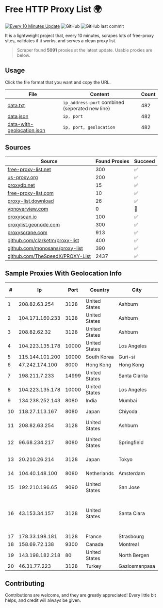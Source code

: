 
# Free HTTP Proxy List 🌍

[![Every 10 Minutes Update](https://github.com/mertguvencli/http-proxy-list/actions/workflows/main.yml/badge.svg?branch=main)](https://github.com/mertguvencli/http-proxy-list/actions/workflows/main.yml)
![GitHub](https://img.shields.io/github/license/mertguvencli/http-proxy-list)
![GitHub last commit](https://img.shields.io/github/last-commit/mertguvencli/http-proxy-list)

It is a lightweight project that, every 10 minutes, scrapes lots of free-proxy sites, validates if it works, and serves a clean proxy list.


> Scraper found **5091** proxies at the latest update. Usable proxies are below.

## Usage

Click the file format that you want and copy the URL.


|File|Content|Count|
|----|-------|-----|
|[data.txt](https://raw.githubusercontent.com/mertguvencli/http-proxy-list/main/proxy-list/data.txt)|`ip_address:port` combined (seperated new line)|482|
|[data.json](https://raw.githubusercontent.com/mertguvencli/http-proxy-list/main/proxy-list/data.json)|`ip, port`|482|
|[data-with-geolocation.json](https://raw.githubusercontent.com/mertguvencli/http-proxy-list/main/proxy-list/data-with-geolocation.json)|`ip, port, geolocation`|482|

## Sources

|Source|Found Proxies|Succeed|
|------|-------------|-------|
|[free-proxy-list.net](https://free-proxy-list.net)|300|✅|
|[us-proxy.org](https://www.us-proxy.org)|200|✅|
|[proxydb.net](http://proxydb.net)|15|✅|
|[free-proxy-list.com](https://free-proxy-list.com/?page=&port=&type%5B%5D=http&type%5B%5D=https&up_time=0&search=Search)|10|✅|
|[proxy-list.download](https://www.proxy-list.download/HTTP)|26|✅|
|[vpnoverview.com](https://vpnoverview.com/privacy/anonymous-browsing/free-proxy-servers)|0|🚫|
|[proxyscan.io](https://www.proxyscan.io)|100|✅|
|[proxylist.geonode.com](https://proxylist.geonode.com/api/proxy-list?limit=300&page=1&sort_by=lastChecked&sort_type=desc&protocols=http,https)|300|✅|
|[proxyscrape.com](https://api.proxyscrape.com/v2/?request=displayproxies&protocol=http&timeout=10000&country=all&ssl=all&anonymity=all)|913|✅|
|[github.com/clarketm/proxy-list](https://raw.githubusercontent.com/clarketm/proxy-list/master/proxy-list-raw.txt)|400|✅|
|[github.com/monosans/proxy-list](https://raw.githubusercontent.com/monosans/proxy-list/main/proxies/http.txt)|390|✅|
|[github.com/TheSpeedX/PROXY-List](https://raw.githubusercontent.com/TheSpeedX/PROXY-List/master/http.txt)|2437|✅|


## Sample Proxies With Geolocation Info

|#|Ip|Port|Country|City|Internet Service Provider|
|-|--|----|-------|----|-------------------------|
|1|208.82.63.254|3128|United States|Ashburn|Bernardi Sounds|
|2|104.171.160.233|3128|United States|Ashburn|Sneaker Server|
|3|208.82.62.32|3128|United States|Ashburn|Bernardi Sounds|
|4|104.223.135.178|10000|United States|Los Angeles|LayerHost|
|5|115.144.101.200|10000|South Korea|Guri-si|Korea Telecom|
|6|47.242.174.100|8000|Hong Kong|Hong Kong|Alibaba.com LLC|
|7|198.211.7.233|14999|United States|Santa Clarita|Multacom Corporation|
|8|104.223.135.178|10000|United States|Los Angeles|LayerHost|
|9|134.238.252.143|8080|India|Mumbai|Google LLC|
|10|118.27.113.167|8080|Japan|Chiyoda|GMO Internet, Inc.|
|11|208.82.63.254|3128|United States|Ashburn|Bernardi Sounds|
|12|96.68.234.217|8080|United States|Springfield|Comcast Cable Communications, LLC|
|13|20.210.26.214|3128|Japan|Tokyo|Microsoft Corporation|
|14|104.40.148.100|8080|Netherlands|Amsterdam|Microsoft Corporation|
|15|192.210.196.65|9090|United States|San Jose|ColoCrossing|
|16|43.153.34.157|3128|United States|Santa Clara|Shenzhen Tencent Computer Systems Company Limited|
|17|178.33.198.181|3128|France|Strasbourg|OVH SAS|
|18|158.69.72.138|9300|Canada|Montreal|OVH SAS|
|19|143.198.182.218|80|United States|North Bergen|DigitalOcean, LLC|
|20|46.31.77.223|3128|Turkey|Gaziosmanpasa|Talha Bogaz|



## Contributing

Contributions are welcome, and they are greatly appreciated! Every
little bit helps, and credit will always be given.

